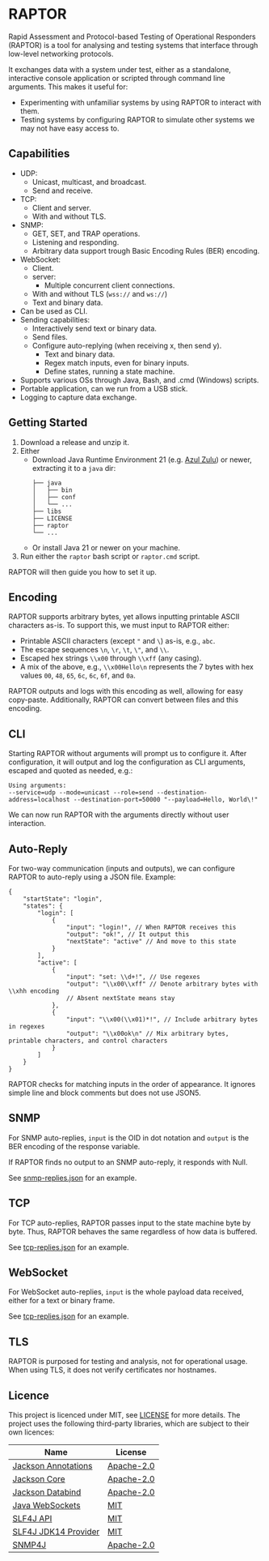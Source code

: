 # RAPTOR
Rapid Assessment and Protocol-based Testing of Operational Responders (RAPTOR) is a tool for analysing and testing systems that interface through low-level networking protocols.

It exchanges data with a system under test, either as a standalone, interactive console application or scripted through command line arguments. This makes it useful for:

- Experimenting with unfamiliar systems by using RAPTOR to interact with them.
- Testing systems by configuring RAPTOR to simulate other systems we may not have easy access to.

## Capabilities
- UDP:
  - Unicast, multicast, and broadcast.
  - Send and receive.
- TCP:
  - Client and server.
  - With and without TLS.
- SNMP:
  - GET, SET, and TRAP operations.
  - Listening and responding.
  - Arbitrary data support trough Basic Encoding Rules (BER) encoding.
- WebSocket:
  - Client.
  - server:
    - Multiple concurrent client connections.
  - With and without TLS (`wss://` and `ws://`)
  - Text and binary data.
- Can be used as CLI.
- Sending capabilities:
  - Interactively send text or binary data.
  - Send files.
  - Configure auto-replying (when receiving x, then send y).
    - Text and binary data.
    - Regex match inputs, even for binary inputs.
    - Define states, running a state machine.
- Supports various OSs through Java, Bash, and .cmd (Windows) scripts.
- Portable application, can we run from a USB stick.
- Logging to capture data exchange.

## Getting Started
1. Download a release and unzip it.
2. Either
   - Download Java Runtime Environment 21 (e.g. [Azul Zulu](https://www.azul.com/downloads/?version=java-21-lts&package=jre#zulu)) or newer, extracting it to a `java` dir:
     ```
     ├── java
     │   ├── bin
     │   ├── conf
     │   └── ...
     ├── libs
     ├── LICENSE
     ├── raptor
     └── ...
     ```
   - Or install Java 21 or newer on your machine.
3. Run either the `raptor` bash script or `raptor.cmd` script.

RAPTOR will then guide you how to set it up.

## Encoding
RAPTOR supports arbitrary bytes, yet allows inputting printable ASCII characters as-is. To support this, we must input to RAPTOR either:
- Printable ASCII characters (except `"` and `\`) as-is, e.g., `abc`.
- The escape sequences `\n`, `\r`, `\t`, `\"`, and `\\`. 
- Escaped hex strings `\\x00` through `\\xff` (any casing).
- A mix of the above, e.g., `\\x00Hello\n` represents the 7 bytes with hex values `00`, `48`, `65`, `6c`, `6c`, `6f`, and `0a`.

RAPTOR outputs and logs with this encoding as well, allowing for easy copy-paste. Additionally, RAPTOR can convert between files and this encoding.

## CLI

Starting RAPTOR without arguments will prompt us to configure it. After configuration, it will output and log the configuration as CLI arguments, escaped and quoted as needed, e.g.:
```
Using arguments:
--service=udp --mode=unicast --role=send --destination-address=localhost --destination-port=50000 "--payload=Hello, World\!"
```

We can now run RAPTOR with the arguments directly without user interaction.

## Auto-Reply

For two-way communication (inputs and outputs), we can configure RAPTOR to auto-reply using a JSON file. Example:
```json5
{
    "startState": "login",
    "states": {
        "login": [
            {
                "input": "login!", // When RAPTOR receives this
                "output": "ok!", // It output this
                "nextState": "active" // And move to this state
            }
        ],
        "active": [
            {
                "input": "set: \\d+!", // Use regexes
                "output": "\\x00\\xff" // Denote arbitrary bytes with \\xhh encoding
                // Absent nextState means stay
            },
            {
                "input": "\\x00(\\x01)*!", // Include arbitrary bytes in regexes
                "output": "\\x00ok\n" // Mix arbitrary bytes, printable characters, and control characters
            }
        ]
    }
}
```
RAPTOR checks for matching inputs in the order of appearance. It ignores simple line and block comments but does not use JSON5.

## SNMP
For SNMP auto-replies, `input` is the OID in dot notation and `output` is the BER encoding of the response variable.

If RAPTOR finds no output to an SNMP auto-reply, it responds with Null.

See [snmp-replies.json](src/main/distributions/snmp-replies.json) for an example.

## TCP
For TCP auto-replies, RAPTOR passes input to the state machine byte by byte. Thus, RAPTOR behaves the same regardless of how data is buffered.

See [tcp-replies.json](src/main/distributions/tcp-replies.json) for an example.

## WebSocket
For WebSocket auto-replies, `input` is the whole payload data received, either for a text or binary frame.

See [tcp-replies.json](src/main/distributions/tcp-replies.json) for an example.

## TLS
RAPTOR is purposed for testing and analysis, not for operational usage. When using TLS, it does not verify certificates nor hostnames.

## Licence

This project is licenced under MIT, see [LICENSE](LICENSE) for more details. The project uses the following third-party libraries, which are subject to their own licences:

| Name                                                                    | License                                                  |
|-------------------------------------------------------------------------|----------------------------------------------------------|
| [Jackson Annotations](https://github.com/FasterXML/jackson-annotations) | [Apache-2.0](https://opensource.org/licenses/Apache-2.0) |
| [Jackson Core](https://github.com/FasterXML/jackson-core)               | [Apache-2.0](https://opensource.org/licenses/Apache-2.0) |
| [Jackson Databind](https://github.com/FasterXML/jackson-databind)       | [Apache-2.0](https://opensource.org/licenses/Apache-2.0) |
| [Java WebSockets](https://github.com/TooTallNate/Java-WebSocket)        | [MIT](https://opensource.org/license/mit)                |
| [SLF4J API](https://www.slf4j.org)                                      | [MIT](https://opensource.org/license/mit)                |
| [SLF4J JDK14 Provider](https://www.slf4j.org)                           | [MIT](https://opensource.org/license/mit)                |
| [SNMP4J](https://www.snmp4j.org)                                        | [Apache-2.0](https://opensource.org/licenses/Apache-2.0) |
